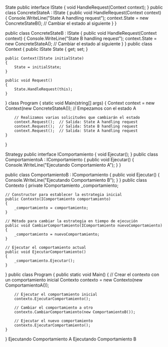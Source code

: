 State
public interface IState
{
    void HandleRequest(Context context);
}
public class ConcreteStateA : IState
{
    public void HandleRequest(Context context)
    {
        Console.WriteLine("State A handling request");
        context.State = new ConcreteStateB(); // Cambiar el estado al siguiente
    }
}

public class ConcreteStateB : IState
{
    public void HandleRequest(Context context)
    {
        Console.WriteLine("State B handling request");
        context.State = new ConcreteStateA(); // Cambiar el estado al siguiente
    }
}
public class Context
{
    public IState State { get; set; }

    public Context(IState initialState)
    {
        State = initialState;
    }

    public void Request()
    {
        State.HandleRequest(this);
    }
}
class Program
{
    static void Main(string[] args)
    {
        Context context = new Context(new ConcreteStateA()); // Empezamos con el estado A

        // Realizamos varias solicitudes que cambiarán el estado
        context.Request();  // Salida: State A handling request
        context.Request();  // Salida: State B handling request
        context.Request();  // Salida: State A handling request
    }
}

Strategy
public interface IComportamiento
{
    void Ejecutar();
}
public class ComportamientoA : IComportamiento
{
    public void Ejecutar()
    {
        Console.WriteLine("Ejecutando Comportamiento A");
    }
}

public class ComportamientoB : IComportamiento
{
    public void Ejecutar()
    {
        Console.WriteLine("Ejecutando Comportamiento B");
    }
}
public class Contexto
{
    private IComportamiento _comportamiento;

    // Constructor para establecer la estrategia inicial
    public Contexto(IComportamiento comportamiento)
    {
        _comportamiento = comportamiento;
    }

    // Método para cambiar la estrategia en tiempo de ejecución
    public void CambiarComportamiento(IComportamiento nuevoComportamiento)
    {
        _comportamiento = nuevoComportamiento;
    }

    // Ejecutar el comportamiento actual
    public void EjecutarComportamiento()
    {
        _comportamiento.Ejecutar();
    }
}
public class Program
{
    public static void Main()
    {
        // Crear el contexto con un comportamiento inicial
        Contexto contexto = new Contexto(new ComportamientoA());
        
        // Ejecutar el comportamiento inicial
        contexto.EjecutarComportamiento();
        
        // Cambiar el comportamiento a otro
        contexto.CambiarComportamiento(new ComportamientoB());
        
        // Ejecutar el nuevo comportamiento
        contexto.EjecutarComportamiento();
    }
}
Ejecutando Comportamiento A
Ejecutando Comportamiento B

